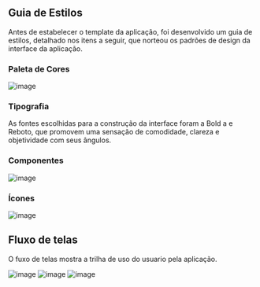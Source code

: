 
## Guia de Estilos
Antes de estabelecer o template da aplicação, foi desenvolvido um guia de estilos, detalhado nos itens a seguir, que norteou os padrões de design da interface da aplicação. 

### Paleta de Cores
![image](https://github.com/user-attachments/assets/63d95dc1-6af3-48a9-9cf6-c5d8c180a165)


### Tipografia

As fontes escolhidas para a construção da interface foram a Bold a e Reboto, que promovem uma sensação de comodidade, clareza e objetividade com seus ângulos.

### Componentes

![image](https://github.com/user-attachments/assets/e96c50b4-a10c-4191-8876-63f5464e4f0d)



### Ícones

![image](https://github.com/user-attachments/assets/a45f8cb4-b344-4714-81ea-ee3ecbc36815)


## Fluxo de telas

O fuxo de telas mostra a trilha de uso do usuario pela aplicação.

![image](https://github.com/user-attachments/assets/3382ca98-1314-4b5d-807f-77db355530fa)
![image](https://github.com/user-attachments/assets/98a5ee85-b2f4-4785-b895-427b531a763a)
![image](https://github.com/user-attachments/assets/a6195df5-3c29-40a3-bfb4-a0ea61470132)
